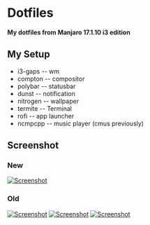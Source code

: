 # Dotfiles

**My dotfiles from Manjaro 17.1.10 i3 edition**

## My Setup

 * i3-gaps  -- wm
 * compton  -- compositor
 * polybar  -- statusbar
 * dunst    -- notification
 * nitrogen -- wallpaper
 * termite  -- Terminal
 * rofi     -- app launcher
 * ncmpcpp  -- music player (cmus previously)

## Screenshot

### New

[![Screenshot](https://i.imgur.com/8fgZCcZg.png)](https://i.imgur.com/8fgZCcZg.png) 

### Old

[![Screenshot](https://i.imgur.com/eAoo0vu.png)](https://i.imgur.com/eAoo0vu.png)
[![Screenshot](https://i.imgur.com/9w7EdQV.png)](https://i.imgur.com/9w7EdQV.png)
[![Screenshot](https://i.imgur.com/8Eqhelh.png)](https://i.imgur.com/8Eqhelh.png)